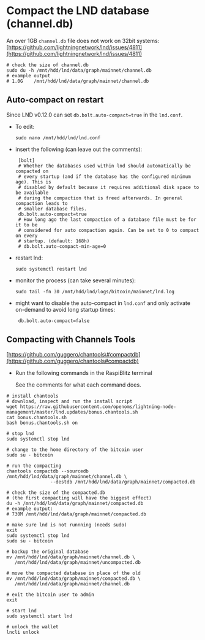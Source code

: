 # Compact the LND database \(channel.db\)

An over 1GB `channel.db` file does not work on 32bit systems: [https://github.com/lightningnetwork/lnd/issues/4811](https://github.com/lightningnetwork/lnd/issues/4811)

```text
# check the size of channel.db
sudo du -h /mnt/hdd/lnd/data/graph/mainnet/channel.db
# example output
# 1.0G    /mnt/hdd/lnd/data/graph/mainnet/channel.db
```

## Auto-compact on restart

Since LND v0.12.0 can set `db.bolt.auto-compact=true` in the `lnd.conf`.

* To edit:  

  `sudo nano /mnt/hdd/lnd/lnd.conf`

* insert the following \(can leave out the comments\):

  ```text
   [bolt]
   # Whether the databases used within lnd should automatically be compacted on
   # every startup (and if the database has the configured minimum age). This is
   # disabled by default because it requires additional disk space to be available
   # during the compaction that is freed afterwards. In general compaction leads to
   # smaller database files.
   db.bolt.auto-compact=true
   # How long ago the last compaction of a database file must be for it to be
   # considered for auto compaction again. Can be set to 0 to compact on every
   # startup. (default: 168h)
   # db.bolt.auto-compact-min-age=0
  ```

* restart lnd:  

  `sudo systemctl restart lnd`

* monitor the process \(can take several minutes\):

  `sudo tail -fn 30 /mnt/hdd/lnd/logs/bitcoin/mainnet/lnd.log`

* might want to disable the auto-compact in `lnd.conf` and only activate on-demand to avoid long startup times:

  ```text
   db.bolt.auto-compact=false
  ```

## Compacting with Channels Tools

[https://github.com/guggero/chantools\#compactdb](https://github.com/guggero/chantools#compactdb)

* Run the following commands in the RaspiBlitz terminal  

  See the comments for what each command does.

```text
# install chantools 
# download, inspect and run the install script
wget https://raw.githubusercontent.com/openoms/lightning-node-management/master/lnd.updates/bonus.chantools.sh
cat bonus.chantools.sh
bash bonus.chantools.sh on

# stop lnd
sudo systemctl stop lnd

# change to the home directory of the bitcoin user
sudo su - bitcoin

# run the compacting
chantools compactdb --sourcedb /mnt/hdd/lnd/data/graph/mainnet/channel.db \
                --destdb /mnt/hdd/lnd/data/graph/mainnet/compacted.db

# check the size of the compacted.db 
# (the first compacting will have the biggest effect)
du -h /mnt/hdd/lnd/data/graph/mainnet/compacted.db
# example output:
# 730M /mnt/hdd/lnd/data/graph/mainnet/compacted.db

# make sure lnd is not runnning (needs sudo)
exit
sudo systemctl stop lnd
sudo su - bitcoin

# backup the original database
mv /mnt/hdd/lnd/data/graph/mainnet/channel.db \
   /mnt/hdd/lnd/data/graph/mainnet/uncompacted.db   

# move the compacted database in place of the old
mv /mnt/hdd/lnd/data/graph/mainnet/compacted.db \
   /mnt/hdd/lnd/data/graph/mainnet/channel.db  

# exit the bitcoin user to admin
exit

# start lnd
sudo systemctl start lnd

# unlock the wallet
lncli unlock
```

